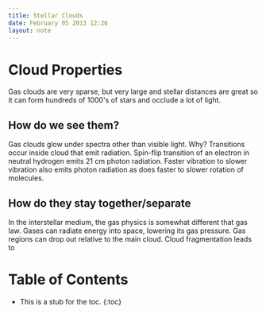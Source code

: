 ```yaml
---
title: Stellar Clouds
date: February 05 2013 12:26
layout: note
---
```


Cloud Properties
================

Gas clouds are very sparse, but very large and stellar distances are great
so it can form hundreds of 1000's of stars and occlude a lot of light.

How do we see them?
-------------------

Gas clouds glow under spectra other than visible light.  Why? Transitions occur
inside cloud that emit radiation.  Spin-flip transition of an electron in
neutral hydrogen emits 21 cm photon radiation. Faster vibration to slower vibration
also emits photon radiation as does faster to slower rotation of molecules.

How do they stay together/separate
------------------------------------

In the interstellar medium, the gas physics is somewhat different that gas law.
Gases can radiate energy into space, lowering its gas pressure.  Gas regions
can drop out relative to the main cloud.  Cloud fragmentation leads to

<h1 class="toc-header">Table of Contents</h1>

* This is a stub for the toc.
{:toc}
